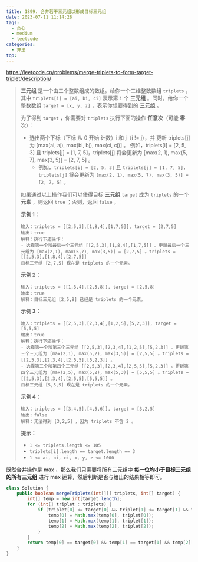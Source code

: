 ```yaml
---
title: 1899. 合并若干三元组以形成目标三元组
date: 2023-07-11 11:14:28
tags:
  - 贪心
  - medium
  - leetcode
categories:
  - 算法
top:
---
```


https://leetcode.cn/problems/merge-triplets-to-form-target-triplet/description/

<!-- more -->

> **三元组** 是一个由三个整数组成的数组。给你一个二维整数数组 `triplets` ，其中 `triplets[i] = [ai, bi, ci]` 表示第 `i` 个 **三元组** 。同时，给你一个整数数组 `target = [x, y, z]` ，表示你想要得到的 **三元组** 。
>
> 为了得到 `target` ，你需要对 `triplets` 执行下面的操作 **任意次**（可能 **零** 次）：
>
> - 选出两个下标（下标 从 0 开始 计数）i 和 j（i != j），并 更新 triplets[j] 为 [max(ai, aj), max(bi, bj), max(ci, cj)] 。
    例如，triplets[i] = [2, 5, 3] 且 triplets[j] = [1, 7, 5]，triplets[j] 将会更新为 [max(2, 1), max(5, 7), max(3, 5)] = [2, 7, 5] 。
>   - 例如，`triplets[i] = [2, 5, 3]` 且 `triplets[j] = [1, 7, 5]`，`triplets[j]` 将会更新为 `[max(2, 1), max(5, 7), max(3, 5)] = [2, 7, 5]` 。
>
> 如果通过以上操作我们可以使得目标 **三元组** `target` 成为 `triplets` 的一个 **元素** ，则返回 `true` ；否则，返回 `false` 。
>
>  
>
> **示例 1：**
>
> ```
> 输入：triplets = [[2,5,3],[1,8,4],[1,7,5]], target = [2,7,5]
> 输出：true
> 解释：执行下述操作：
> - 选择第一个和最后一个三元组 [[2,5,3],[1,8,4],[1,7,5]] 。更新最后一个三元组为 [max(2,1), max(5,7), max(3,5)] = [2,7,5] 。triplets = [[2,5,3],[1,8,4],[2,7,5]]
> 目标三元组 [2,7,5] 现在是 triplets 的一个元素。
> ```
>
> **示例 2：**
>
> ```
> 输入：triplets = [[1,3,4],[2,5,8]], target = [2,5,8]
> 输出：true
> 解释：目标三元组 [2,5,8] 已经是 triplets 的一个元素。
> ```
>
> **示例 3：**
>
> ```
> 输入：triplets = [[2,5,3],[2,3,4],[1,2,5],[5,2,3]], target = [5,5,5]
> 输出：true
> 解释：执行下述操作：
> - 选择第一个和第三个三元组 [[2,5,3],[2,3,4],[1,2,5],[5,2,3]] 。更新第三个三元组为 [max(2,1), max(5,2), max(3,5)] = [2,5,5] 。triplets = [[2,5,3],[2,3,4],[2,5,5],[5,2,3]] 。
> - 选择第三个和第四个三元组 [[2,5,3],[2,3,4],[2,5,5],[5,2,3]] 。更新第四个三元组为 [max(2,5), max(5,2), max(5,3)] = [5,5,5] 。triplets = [[2,5,3],[2,3,4],[2,5,5],[5,5,5]] 。
> 目标三元组 [5,5,5] 现在是 triplets 的一个元素。
> ```
>
> **示例 4：**
>
> ```
> 输入：triplets = [[3,4,5],[4,5,6]], target = [3,2,5]
> 输出：false
> 解释：无法得到 [3,2,5] ，因为 triplets 不含 2 。
> ```
>
>  
>
> **提示：**
>
> - `1 <= triplets.length <= 105`
> - `triplets[i].length == target.length == 3`
> - `1 <= ai, bi, ci, x, y, z <= 1000`

既然合并操作是 max ，那么我们只需要将所有三元组中 **每一位均小于目标三元组的所有三元组** 进行 max 运算，然后判断是否与给出的结果相等即可。

```java
class Solution {
    public boolean mergeTriplets(int[][] triplets, int[] target) {
        int[] temp = new int[target.length];
        for (int[] triplet : triplets) {
            if (triplet[0] <= target[0] && triplet[1] <= target[1] && triplet[2] <= target[2]) {
                temp[0] = Math.max(temp[0], triplet[0]);
                temp[1] = Math.max(temp[1], triplet[1]);
                temp[2] = Math.max(temp[2], triplet[2]);
            }
        }
        return temp[0] == target[0] && temp[1] == target[1] && temp[2] == target[2];
    }
}
```

